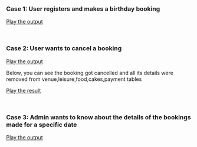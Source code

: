 ### Case 1: User registers and makes a birthday booking 

[Play the output](https://drive.google.com/file/d/1W_9kVaXQCjYRuWAMgr6PR79GcLGAPhC0/view?usp=sharing)

<br/>

### Case 2: User wants to cancel a booking

[Play the output](https://drive.google.com/file/d/1tbvtscs75T53xtwP7jpz3dndaNPtOLjl/view?usp=sharing)

Below, you can see the booking got cancelled and all its details were removed from venue,leisure,food,cakes,payment tables

[Play the result](https://drive.google.com/file/d/1YT9YwgWCAvHcHJgYKqsEwhFoeF2q1ddF/view?usp=sharing)

<br/>

### Case 3: Admin wants to know about the details of the bookings made for a specific date

[Play the output](https://drive.google.com/file/d/1rc-N0xbJJtTP6hP7yXYqThcYYa3ZqHR9/view?usp=sharing)

<br/>

